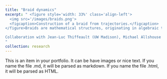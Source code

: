 ```yaml
---
title: "Braid dynamics"
excerpt: " <figure style='width: 33%' class='align-left'>
  <img src='/images/braids.png'>
  <figcaption>Construction of a braid from trajectories.</figcaption>
</figure>Braids are mathematical structures, originating in algebraic topology, that capture topology of dynamical trajectories “dancing” around each other, without storing their precise locations. This makes them both computationally efficient and tolerant to errors in measurement. An important application of braids is in analyzing behavior of oceans from very limited set of measurements.

Collaboration with Jean-Luc Thiffeault (UW Madison), Michael Allshouse (Northeastern), Margaux Filippi (MIT), and Tom Peacock (MIT).
"
collection: research
---
```


This is an item in your portfolio. It can be have images or nice text. If you name the file .md, it will be parsed as markdown. If you name the file .html, it will be parsed as HTML.
